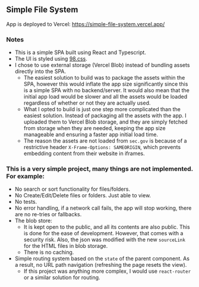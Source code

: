 ## Simple File System

App is deployed to Vercel: https://simple-file-system.vercel.app/

### Notes
- This is a simple SPA built using React and Typescript.
- The UI is styled using [98.css](https://jdan.github.io/98.css/).
- I chose to use external storage (Vercel Blob) instead of bundling assets directly into the SPA.
    - The easiest solution to build was to package the assets within the SPA, however this would inflate the app size significantly since this is a simple SPA with no backend/server. It would also mean that the initial app load would be slower and all the assets would be loaded regardless of whether or not they are actually used.
    - What I opted to build is just one step more complicated than the easiest solution. Instead of packaging all the assets with the app. I uploaded them to Vercel Blob storage, and they are simply fetched from storage when they are needed, keeping the app size manageable and ensuring a faster app initial load time.
    - The reason the assets are not loaded from `sec.gov` is because of a restrictive header `X-Frame-Options: SAMEORIGIN`, which prevents embedding content from their website in iframes.

### This is a very simple project, many things are not implemented. For example:
- No search or sort functionality for files/folders.
- No Create/Edit/Delete files or folders. Just able to view.
- No tests.
- No error handling, if a network call fails, the app will stop working, there are no re-tries or fallbacks.
- The blob store:
    - It is kept open to the public, and all its contents are also public. This is done for the ease of development. However, that comes with a security risk. Also, the json was modified with the new `sourceLink` for the HTML files in blob storage.
    - There is no caching.
- Simple routing system based on the `state` of the parent component. As a result, no URL path navigation (refreshing the page resets the view).
    - If this project was anything more complex, I would use `react-router` or a similar solution for routing.